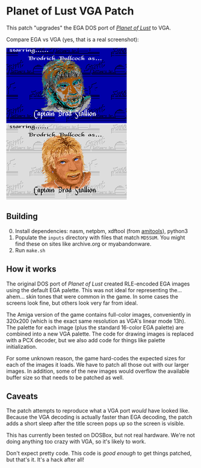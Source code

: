 # Planet of Lust VGA Patch

This patch "upgrades" the EGA DOS port of [*Planet of Lust*](https://www.myabandonware.com/game/planet-of-lust-qg)
to VGA.

Compare EGA vs VGA (yes, that is a real screenshot):

![EGA](docimages/brad-ega.png) ![VGA](docimages/brad-vga.png) 

## Building

0. Install dependencies: nasm, netpbm, xdftool (from [amitools](https://github.com/cnvogelg/amitools)), python3
1. Populate the `inputs` directory with files that match `MD5SUM`. You might find these on 
sites like archive.org or myabandonware.
2. Run `make.sh`

## How it works

The original DOS port of *Planet of Lust* created RLE-encoded EGA images using the default EGA palette. This
was not ideal for representing the... ahem... skin tones that were common in the game. In some cases the screens
look fine, but others look very far from ideal.

The Amiga version of the game contains full-color images, conveniently in 320x200 (which is the exact same
resolution as VGA's linear mode 13h). The palette for each image (plus the standard 16-color EGA palette)
are combined into a new VGA palette. The code for drawing images is replaced with a PCX decoder, but we also
add code for things like palette initialization.

For some unknown reason, the game hard-codes the expected sizes for each of the images it loads. We have
to patch all those out with our larger images. In addition, some of the new images would overflow the
available buffer size so that needs to be patched as well.

## Caveats

The patch attempts to reproduce what a VGA port _would_ have looked like. Because the VGA decoding is
actually faster than EGA decoding, the patch adds a short sleep after the title screen pops up so the
screen is visible.

This has currently been tested on DOSBox, but not real hardware. We're not doing anything too crazy with
VGA, so it's likely to work.

Don't expect pretty code. This code is _good enough_ to get things patched, but that's it. It's a hack
after all!
